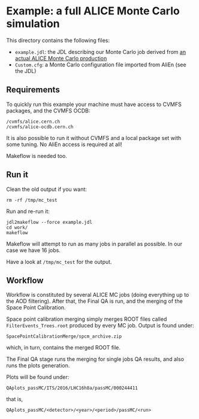 Example: a full ALICE Monte Carlo simulation
============================================

This directory contains the following files:

* `example.jdl`: the JDL describing our Monte Carlo job derived from [an actual ALICE Monte Carlo
    production](https://alice.its.cern.ch/jira/browse/ALIROOT-6827)
* `Custom.cfg`: a Monte Carlo configuration file imported from AliEn (see the JDL)


Requirements
------------

To quickly run this example your machine must have access to CVMFS packages, and the CVMFS OCDB:

    /cvmfs/alice.cern.ch
    /cvmfs/alice-ocdb.cern.ch

It is also possible to run it without CVMFS and a local package set with some tuning. No AliEn
access is required at all!

Makeflow is needed too.


Run it
------

Clean the old output if you want:

    rm -rf /tmp/mc_test

Run and re-run it:

    jdl2makeflow --force example.jdl
    cd work/
    makeflow

Makeflow will attempt to run as many jobs in parallel as possible. In our case we have 16 jobs.

Have a look at `/tmp/mc_test` for the output.


Workflow
--------

Workflow is constituted by several ALICE MC jobs (doing everything up to the AOD filtering). After
that, the Final QA is run, and the merging of the Space Point Calibration.

Space point calibration merging simply merges ROOT files called `FilterEvents_Trees.root` produced
by every MC job. Output is found under:

    SpacePointCalibrationMerge/spcm_archive.zip

which, in turn, contains the merged ROOT file.

The Final QA stage runs the merging for single jobs QA results, and also runs the plots generation.

Plots will be found under:

    QAplots_passMC/ITS/2016/LHC16h8a/passMC/000244411

that is,

    QAplots_passMC/<detector>/<year>/<period>/passMC/<run>
